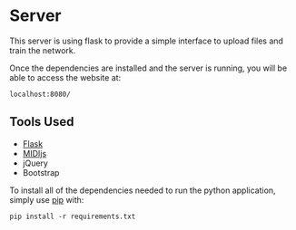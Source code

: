 # Server

This server is using flask to provide a simple interface to upload files and train the network.

Once the dependencies are installed and the server is running,
you will be able to access the website at:

```
localhost:8080/
```


## Tools Used
- [Flask](http://flask.pocoo.org/)
- [MIDIjs](http://www.midijs.net)
- jQuery
- Bootstrap

To install all of the dependencies needed to run the python application,
simply use [pip](https://pypi.org/) with:

```
pip install -r requirements.txt
```
